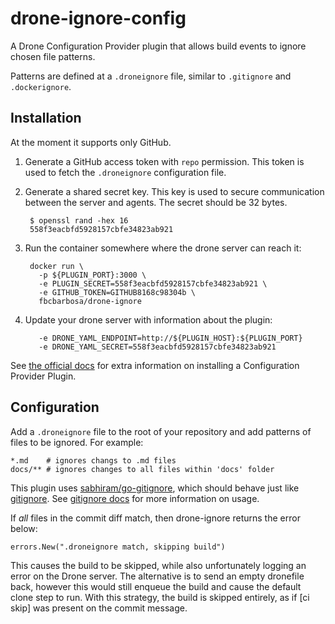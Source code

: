 # drone-ignore-config

A Drone Configuration Provider plugin that allows build events to ignore chosen file patterns.

Patterns are defined at a `.droneignore` file, similar to `.gitignore` and `.dockerignore`.

## Installation

At the moment it supports only GitHub.

1. Generate a GitHub access token with `repo` permission. This token is used to fetch the `.droneignore` configuration file.

2. Generate a shared secret key. This key is used to secure communication between the server and agents. The secret should be 32 bytes.

        $ openssl rand -hex 16
        558f3eacbfd5928157cbfe34823ab921

3. Run the container somewhere where the drone server can reach it:

        docker run \
          -p ${PLUGIN_PORT}:3000 \
          -e PLUGIN_SECRET=558f3eacbfd5928157cbfe34823ab921 \
          -e GITHUB_TOKEN=GITHUB8168c98304b \
          fbcbarbosa/drone-ignore

4. Update your drone server with information about the plugin:

          -e DRONE_YAML_ENDPOINT=http://${PLUGIN_HOST}:${PLUGIN_PORT}
          -e DRONE_YAML_SECRET=558f3eacbfd5928157cbfe34823ab921


See [the official docs](https://docs.drone.io/extend/config) for extra information on installing a Configuration Provider Plugin.

## Configuration

Add a `.droneignore` file to the root of your repository and add patterns of files to be ignored. For example:

```
*.md    # ignores changs to .md files
docs/** # ignores changes to all files within 'docs' folder
```

This plugin uses [sabhiram/go-gitignore](github.com/sabhiram/go-gitignore), which should behave just like [gitignore](https://git-scm.com/docs/gitignore). See [gitignore docs](https://git-scm.com/docs/gitignore) for more information on usage.

If _all_ files in the commit diff match, then drone-ignore returns the error below:

```
errors.New(".droneignore match, skipping build")
```

This causes the build to be skipped, while also unfortunately logging an error on the Drone server. The alternative is to send an empty dronefile back, however this would still enqueue the build and cause the default clone step to run. With this strategy, the build is skipped entirely, as if [ci skip] was present on the commit message.